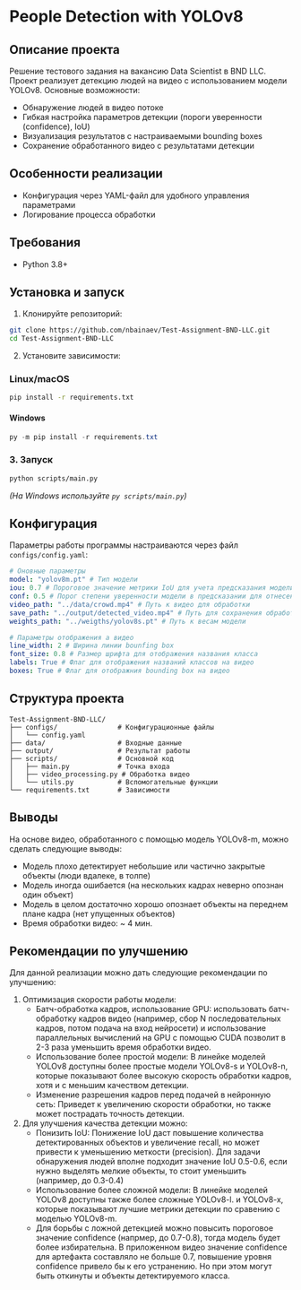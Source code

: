# People Detection with YOLOv8

## Описание проекта

Решение тестового задания на вакансию Data Scientist в BND LLC. Проект реализует детекцию людей на видео с использованием модели  YOLOv8. Основные возможности:

- Обнаружение людей в видео потоке
- Гибкая настройка параметров детекции (пороги уверенности (confidence), IoU)
- Визуализация результатов с настраиваемыми bounding boxes
- Сохранение обработанного видео с результатами детекции

## Особенности реализации

- Конфигурация через YAML-файл для удобного управления параметрами
- Логирование процесса обработки

## Требования

- Python 3.8+
## Установка и запуск

1. Клонируйте репозиторий:
```bash
git clone https://github.com/nbainaev/Test-Assignment-BND-LLC.git
cd Test-Assignment-BND-LLC
```

2. Установите зависимости:
### **Linux/macOS**  
```bash
pip install -r requirements.txt
```  
#### **Windows**  
```powershell
py -m pip install -r requirements.txt
```  

### **3. Запуск**  
```bash
python scripts/main.py
```  
*(На Windows используйте `py scripts/main.py`)* 

## Конфигурация

Параметры работы программы настраиваются через файл `configs/config.yaml`:

```yaml
# Оновные параметры
model: "yolov8m.pt" # Тип модели
iou: 0.7 # Пороговое значение метрики IoU для учета предсказания модели
conf: 0.5 # Порог степени уверенности модели в предсказании для отнесения к предсказываемому классу
video_path: "../data/crowd.mp4" # Путь к видео для обработки
save_path: "../output/detected_video.mp4" # Путь для сохранения обработанного видео
weights_path: "../weigths/yolov8s.pt" # Путь к весам модели

# Параметры отображения а видео
line_width: 2 # Ширина линии bounfing box
font_size: 0.8 # Размер шрифта для отображения названия класса
labels: True # Флаг для отображения названий классов на видео
boxes: True # Флаг для отображния bounding box на видео
```


## Структура проекта

```
Test-Assignment-BND-LLC/
├── configs/               # Конфигурационные файлы
│   └── config.yaml
├── data/                  # Входные данные
├── output/                # Результат работы
├── scripts/               # Основной код
│   ├── main.py            # Точка входа
│   ├── video_processing.py # Обработка видео
│   └── utils.py           # Вспомогательные функции
└── requirements.txt       # Зависимости
```

## Выводы

На основе видео, обработанного с помощью модель YOLOv8-m, можно сделать следующие выводы:
- Модель плохо детектирует небольшие или частично закрытые объекты (люди вдалеке, в толпе)
- Модель иногда ошибается (на нескольких кадрах неверно опознан один объект)
- Модель в целом достаточно хорошо опознает объекты на переднем плане кадра (нет упущенных объектов)
- Время обработки видео: ~ 4 мин.

## Рекомендации по улучшению

Для данной реализации можно дать следующие рекомендации по улучшению:
1. Оптимизация скорости работы модели:
	- Батч-обработка кадров, использование GPU: использовать батч-обработку кадров видео (например, сбор N последовательных кадров, потом подача на вход нейросети) и использование параллельных вычислений на GPU с помощью CUDA позволит в 2-3 раза уменьшить время обработки видео.
	- Использование более простой модели: В линейке моделей YOLOv8 доступны более простые модели YOLOv8-s и YOLOv8-n, которые показывают более высокую скорость обработки кадров, хотя и с меньшим качеством детекции.
	- Изменение разрешения кадров перед подачей в нейронную сеть: Приведет к увеличению скорости обработки, но также может пострадать точность детекции.
2. Для улучшения качества детекции можно:
	- Понизить IoU: Понижение IoU даст повышение количества детектированных объектов и увеличение recall, но может привести к уменьшению меткости (precision). Для задачи обнаружения людей вполне подходит значение IoU 0.5-0.6, если нужно выделять мелкие объекты, то стоит уменьшить (например, до 0.3-0.4)
	- Использование более сложной модели: В линейке моделей YOLOv8 доступны также более сложные YOLOv8-l. и YOLOv8-x, которые показывают лучшие метрики детекции по сравению с моделью YOLOv8-m. 
	- Для борьбы с ложной детекцией можно повысить пороговое значение confidence (напрмер, до 0.7-0.8), тогда модель будет более избирательна. В приложенном видео значение confidence для артефакта составляло не больше 0.7, повышение уровня confidence привело бы к его устранению. Но при этом могут быть откинуты и объекты детектируемого класса.
